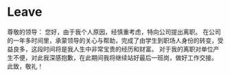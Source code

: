 # Leave

尊敬的领导：
您好，由于我个人原因，经慎重考虑，特向公司提出离职。
在公司的一年多时间里，承蒙领导的关心与帮助，完成了由学生到职场人身份的转变，受益良多，这段时间将是我人生中非常宝贵的经历和财富。
对于我的离职对单位产生不便，对此我深感抱歉，在此期间我将继续站好最后一班岗，做好工作交接。
此致，敬礼！
